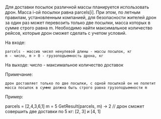 Для доставки посылок различной массы планируется использовать дрон. Масса i-ой посылки равна parcels[i].  При этом, по летным правилам, установленным компанией, для безопасности жителей дрон за один раз может перевозить только две посылки, масса которых в сумме строго равна m. Необходимо найти максимальное количество рейсов, которые дрон сможет сделать с учетом условий.

На входе: 

    parcels - массив чисел ненулевой длины - массы посылок, кг
    m - число, m > 0 - грузоподъемность дрона, кг

На выходе: число - максимальное количество доставок

Примечание:

    дрон доставляет только по две посылки, с одной посылкой он не полетит
    масса посылок в сумме должна быть строго равна грузоподъемности m

Пример:

parcels = [2,4,3,6,1]
m = 5
GetResult(parcels, m) -> 2 // дрон сможет совершить две доставки по 5 кг: [2, 3] и [4, 1]